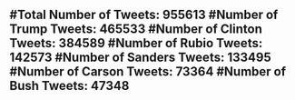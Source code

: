 #Total Number of Tweets: 955613 
#Number of Trump Tweets: 465533
#Number of Clinton Tweets: 384589
#Number of Rubio Tweets: 142573
#Number of Sanders Tweets: 133495
#Number of Carson Tweets: 73364
#Number of Bush Tweets: 47348
---
